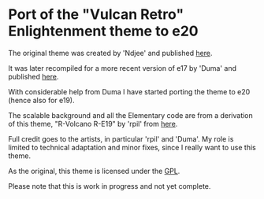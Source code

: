 # Port of the "Vulcan Retro" Enlightenment theme to e20

The original theme was created by 'Ndjee' and published [here](http://e17-stuff.org/content/show.php/Vulcan-Retro?content=61998).

It was later recompiled for a more recent version of e17 by 'Duma' and published [here](http://e17-stuff.org/content/show.php/Vulcan-Retro?content=155236).

With considerable help from Duma I have started porting the theme to e20 (hence also for e19).

The scalable background and all the Elementary code are from a derivation of this theme, "R-Volcano R-E19" by 'rpil' from [here](http://e17-stuff.org/content/show.php/R-Volcano+R-E19?content=167690).

Full credit goes to the artists, in particular 'rpil' and 'Duma'. My role is limited to technical adaptation and minor fixes, since I really want to use this theme.

As the original, this theme is licensed under the [GPL](http://www.gnu.org/licenses/gpl.html).

Please note that this is work in progress and not yet complete.
